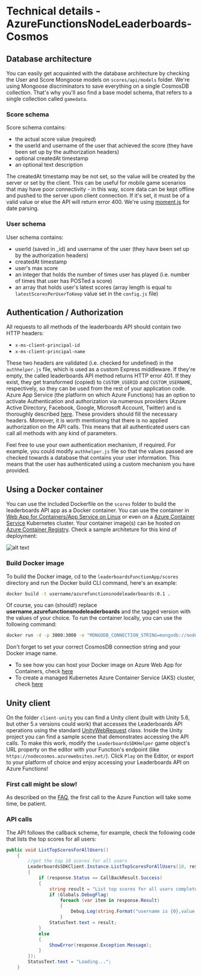 # Technical details - AzureFunctionsNodeLeaderboards-Cosmos

## Database architecture

You can easily get acquainted with the database architecture by checking the User and Score Mongoose models on `scores/api/models` folder. We're using Mongoose discriminators to save everything on a single CosmosDB collection. That's why you'll aso find a base model schema, that refers to a single collection called `gamedata`.

### Score schema

Score schema contains:
- the actual score value (required)
- the userId and username of the user that achieved the score (they have been set up by the authorization headers)
- optional createdAt timestamp
- an optional text description

The createdAt timestamp may be not set, so the value will be created by the server or set by the client. This can be useful for mobile game scenarios that may have poor connectivity - in this way, score data can be kept offline and pushed to the server upon client connection. If it's set, it must be of a valid value or else the API will return error 400. We're using [moment.js](https://momentjs.com) for date parsing.

### User schema

User schema contains:
- userId (saved in _id) and username of the user (they have been set up by the authorization headers)
- createdAt timestamp
- user's max score
- an integer that holds the number of times user has played (i.e. number of times that user has POSTed a score)
- an array that holds user's latest scores (array length is equal to `latestScoresPerUserToKeep` value set in the `config.js` file)

## Authentication / Authorization

All requests to all methods of the leaderboards API should contain two HTTP headers:

- `x-ms-client-principal-id`
- `x-ms-client-principal-name`

These two headers are validated (i.e. checked for undefined) in the `authhelper.js` file, which is used as a custom Express middleware. If they're empty, the called leaderboards API method returns HTTP error 401. If they exist, they get transformed (copied) to `CUSTOM_USERID` and `CUSTOM_USERNAME`, respectively, so they can be used from the rest of your application code. Azure App Service (the platform on which Azure Functions) has an option to activate Authentication and authorization via numerous providers (Azure Active Directory, Facebook, Google, Microsoft Account, Twitter) and is thoroughly described [here](https://docs.microsoft.com/en-us/azure/app-service/app-service-authentication-overview). These providers should fill the necessary headers. Moreover, it is worth mentioning that there is no applied authorization on the API calls. This means that all authenticated users can call all methods with any kind of parameters.

Feel free to use your own authentication mechanism, if required. For example, you could modify `authhelper.js` file so that the values passed are checked towards a database that contains your user information. This means that the user has authenticated using a custom mechanism you have provided.

## Using a Docker container

You can use the included Dockerfile on the `scores` folder to build the leaderboards API app as a Docker container. You can use the container in [Web App for Containers/App Service on Linux](https://docs.microsoft.com/en-us/azure/app-service/containers/) or even on a [Azure Container Service](https://docs.microsoft.com/en-us/azure/aks/) Kubernetes cluster. Your container image(s) can be hosted on [Azure Container Registry](https://docs.microsoft.com/en-us/azure/container-registry/). Check a sample architeture for this kind of deployment:

![alt text](https://github.com/dgkanatsios/AzureFunctionsNodeLeaderboards-Cosmos/blob/master/media/docker.JPG?raw=true "Reference architecture for usage of a Docker container")

### Build Docker image
To build the Docker image, cd to the `leaderboardsFunctionApp/scores` directory and run the Docker build CLI command, here's an example:

```bash
docker build -t username/azurefunctionsnodeleaderboards:0.1 .
```

Of course, you can (should!) replace **username**,**azurefunctionsnodeleaderboards** and the tagged version with the values of your choice. To run the container locally, you can use the following command:

```bash
docker run -d -p 3000:3000 -e "MONGODB_CONNECTION_STRING=mongodb://node-scores:12345678@node-scores.documents.azure.com:10255/?ssl=true&replicaSet=globaldb" --name leaderoardsapi username/azurefunctionsnodeleaderboards:0.1 
```
Don't forget to set your correct CosmosDB connection string and your Docker image name.

- To see how you can host your Docker image on Azure Web App for Containers, check [here](https://docs.microsoft.com/en-us/azure/app-service/containers/tutorial-custom-docker-image)
- To create a managed Kubernetes Azure Container Service (AKS) cluster, check [here](https://docs.microsoft.com/en-us/azure/aks/kubernetes-walkthrough)

## Unity client

On the folder `client-unity` you can find a Unity client (built with Unity 5.6, but other 5.x versions could work) that accesses the Leaderboards API operations using the standard [UnityWebRequest](https://docs.unity3d.com/ScriptReference/Networking.UnityWebRequest.html) class. Inside the Unity project you can find a sample scene that demonstrates accessing the API calls. To make this work, modify the `LeaderboardsSDKHelper` game object's URL property on the editor with your Function's endpoint (like `https://nodecosmos.azurewebsites.net/`). Click `Play` on the Editor, or export to your platform of choice and enjoy accessing your Leaderboards API on Azure Functions!

### First call might be slow!
As described on the [FAQ](README.faq.md), the first call to the Azure Function will take some time, be patient.

### API calls
The API follows the callback scheme, for example, check the following code that lists the top scores for all users:

```csharp
public void ListTopScoresForAllUsers()
    {
        //get the top 10 scores for all users
        LeaderboardsSDKClient.Instance.ListTopScoresForAllUsers(10, response =>
        {
            if (response.Status == CallBackResult.Success)
            {
                string result = "List top scores for all users completed";
                if (Globals.DebugFlag)
                    foreach (var item in response.Result)
                    {
                        Debug.Log(string.Format("username is {0},value is {1}", item.username, item.value));
                    }
                StatusText.text = result;
            }
            else
            {
                ShowError(response.Exception.Message);
            }
        });
        StatusText.text = "Loading...";
    }
```
